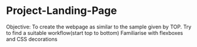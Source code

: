 # Project-Landing-Page
Objective:
To create the webpage as similar to the sample given by TOP.
Try to find a suitable workflow(start top to bottom)
Familiarise with flexboxes and CSS decorations
